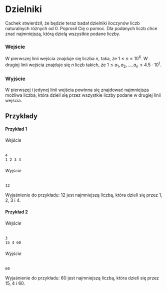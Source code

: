 # Dzielniki

Cachek stwierdził, że będzie teraz badał dzielniki iloczynów liczb naturalnych różnych od 0. Poprosił Cię o pomoc. Dla podanych liczb chce znać najmniejszą, którą dzielą wszystkie podane liczby.
### Wejście

W pierwszej linii wejścia znajduje się liczba $n$, taka, że $1 \leq n \leq 10^6$. W drugiej linii wejścia znajduje się $n$ liczb takich, że  $1 \leq a_{1}, a_{2}, \dots, a_{n} \leq 4.5 \cdot 10^1$.
### Wyjście

W pierwszej i jedynej linii wejścia powinna się znajdować najmniejsza możliwa liczba, która dzieli się przez wszystkie liczby podane w drugiej linii wejścia.

## Przykłady

#### Przykład 1

###### Wejście

```
4
1 2 3 4
```
###### Wyjście

```
12
```
Wyjaśnienie do przykładu: 12 jest najmniejszą liczbą, która dzieli się przez 1, 2, 3 i 4.

#### Przykład 2

###### Wejście

```
3
15 4 60
```
###### Wyjście

```
60
```
Wyjaśnienie do przykładu: 60 jest najmniejszą liczbą, która dzieli się przez 15, 4 i 60.



